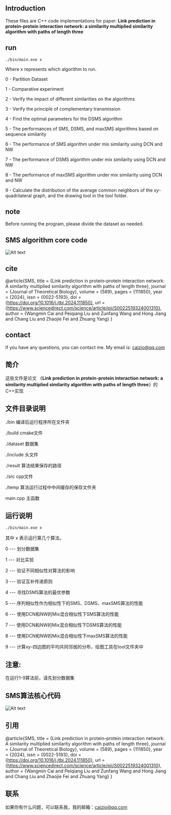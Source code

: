 ## Introduction
These files are C++ code implementations for paper: 
**Link prediction in protein-protein interaction network: a similarity multiplied similarity algorithm with paths of length three**

## run
``` ./bin/main.exe x ```

Where x represents which algorithm to run.

0 - Partition Dataset

1 - Comparative experiment

2 - Verify the impact of different similarities on the algorithms

3 - Verify the principle of complementary transmission

4 - Find the optimal parameters for the DSMS algorithm

5 - The performances of SMS, DSMS, and maxSMS algorithms based on sequence similarity

6 - The performance of SMS algorithm under mix similarity using DCN and NW

7 - The performance of DSMS algorithm under mix similarity using DCN and NW

8 - The performance of maxSMS algorithm under mix similarity using DCN and NW

9 - Calculate the distribution of the average common neighbors of the $xy$- quadrilateral graph, and the drawing tool in the tool folder.

## note
Before running the program, please divide the dataset as needed.

## SMS algorithm core code
![Alt text](image.png)

## cite
@article{SMS,
title = {Link prediction in protein–protein interaction network: A similarity multiplied similarity algorithm with paths of length three},
journal = {Journal of Theoretical Biology},
volume = {589},
pages = {111850},
year = {2024},
issn = {0022-5193},
doi = {https://doi.org/10.1016/j.jtbi.2024.111850},
url = {https://www.sciencedirect.com/science/article/pii/S0022519324001310},
author = {Wangmin Cai and Peiqiang Liu and Zunfang Wang and Hong Jiang and Chang Liu and Zhaojie Fei and Zhuang Yang}
}

## contact
If you have any questions, you can contact me. My email is: caizio@qq.com

## 简介
这些文件是论文
《**Link prediction in protein-protein interaction network: a similarity multiplied similarity algorithm with paths of length three**》的C++实现

## 文件目录说明
./bin 编译后运行程序所在文件夹

./build cmake文件

./dataset 数据集

./include 头文件

./result 算法结果保存的路径

./src cpp文件

./temp 算法运行过程中中间缓存的保存文件夹

main.cpp 主函数

## 运行说明
``` ./bin/main.exe x ```

其中 x 表示运行第几个算法。

0 --- 划分数据集

1 --- 对比实验

2 --- 验证不同相似性对算法的影响

3 --- 验证互补传递原则

4 --- 寻找DSMS算法的最优参数

5 --- 序列相似性作为相似性下的SMS、DSMS、maxSMS算法的性能

6 --- 使用DCN和NW的Mix混合相似性下SMS算法的性能 

7 --- 使用DCN和NW的Mix混合相似性下DSMS算法的性能 

8 --- 使用DCN和NW的Mix混合相似性下maxSMS算法的性能 

9 --- 计算$xy$-四边图的平均共同邻居的分布，绘图工具在tool文件夹中
## 注意:
在运行1-9算法前，请先划分数据集

## SMS算法核心代码
![Alt text](image.png)

## 引用
@article{SMS,
title = {Link prediction in protein–protein interaction network: A similarity multiplied similarity algorithm with paths of length three},
journal = {Journal of Theoretical Biology},
volume = {589},
pages = {111850},
year = {2024},
issn = {0022-5193},
doi = {https://doi.org/10.1016/j.jtbi.2024.111850},
url = {https://www.sciencedirect.com/science/article/pii/S0022519324001310},
author = {Wangmin Cai and Peiqiang Liu and Zunfang Wang and Hong Jiang and Chang Liu and Zhaojie Fei and Zhuang Yang}
}

## 联系
如果你有什么问题，可以联系我，我的邮箱：caizio@qq.com
